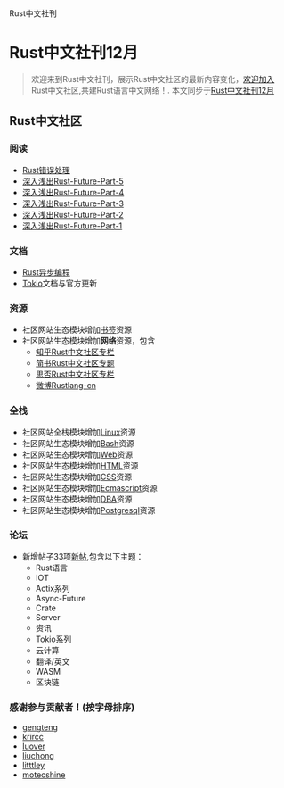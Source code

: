 <div id="lanmu">
    <div id="word">Rust中文社刊</div>
</div>

# Rust中文社刊12月

> 欢迎来到Rust中文社刊，展示Rust中文社区的最新内容变化，[欢迎加入](https://github.com/rustlang-cn/Important/issues/1)Rust中文社区,共建Rust语言中文网络！. 本文同步于[Rust中文社刊12月](https://rustlang-cn.org/read/rustlang-cn/2018/12.html)

## Rust中文社区

### 阅读

- [Rust错误处理](https://rustlang-cn.org/read/rust/2018/rust-error-handle.html)
- [深入浅出Rust-Future-Part-5](https://rustlang-cn.org//read/rust/2018/深入浅出Rust-Future-Part-5.html)
- [深入浅出Rust-Future-Part-4](https://rustlang-cn.org//read/rust/2018/深入浅出Rust-Future-Part-4.html)
- [深入浅出Rust-Future-Part-3](https://rustlang-cn.org//read/rust/2018/深入浅出Rust-Future-Part-3.html)
- [深入浅出Rust-Future-Part-2](https://rustlang-cn.org//read/rust/2018/深入浅出Rust-Future-Part-2.html)
- [深入浅出Rust-Future-Part-1](https://rustlang-cn.org//read/rust/2018/深入浅出Rust-Future-Part-1.html)

### 文档

- [Rust异步编程](https://rustlang-cn.org/rust/async-rust/)
- [Tokio](https://rustlang-cn.org/server/tokio/)文档与官方更新

### 资源

- 社区网站生态模块增加[书签](https://rustlang-cn.org/resourse/mark/)资源
- 社区网站生态模块增加**网络**资源，包含 
    - [知乎Rust中文社区专栏](https://zhuanlan.zhihu.com/rustlang-cn)  
    - [简书Rust中文社区专题](https://www.jianshu.com/c/2efae7198ea3) 
    - [思否Rust中文社区专栏](https://segmentfault.com/blog/rust-lang)
    - [微博Rustlang-cn](https://weibo.com/kriry?display=0&retcode=6102)

### 全栈

- 社区网站全栈模块增加[Linux](https://rustlang-cn.org/os/linux/)资源
- 社区网站生态模块增加[Bash](https://rustlang-cn.org/os/bash/)资源
- 社区网站生态模块增加[Web](https://rustlang-cn.org/w3c/webapi/)资源
- 社区网站生态模块增加[HTML](https://rustlang-cn.org/w3c/html/)资源
- 社区网站生态模块增加[CSS](https://rustlang-cn.org/w3c/css/)资源
- 社区网站生态模块增加[Ecmascript](https://rustlang-cn.org/w3c/ecmascript/)资源
- 社区网站生态模块增加[DBA](https://rustlang-cn.org/dba/dba.html)资源
- 社区网站生态模块增加[Postgresql](https://rustlang-cn.org/dba/postgresql/)资源

### 论坛

- 新增帖子33项[新帖](https://github.com/rustlang-cn/forum/issues),包含以下主题：
   - Rust语言
   - IOT
   - Actix系列
   - Async-Future
   - Crate
   - Server
   - 资讯
   - Tokio系列
   - 云计算
   - 翻译/英文
   - WASM
   - 区块链

### 感谢参与贡献者！(按字母排序)

- [gengteng](https://github.com/gengteng)
- [krircc](https://github.com/krircc)
- [luover](https://github.com/luover)
- [liuchong](https://github.com/liuchong)
- [litttley](https://github.com/litttley)
- [motecshine](https://github.com/motecshine)
